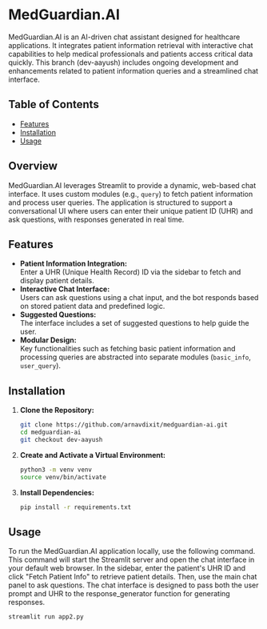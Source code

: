 # MedGuardian.AI

MedGuardian.AI is an AI-driven chat assistant designed for healthcare applications. It integrates patient information retrieval with interactive chat capabilities to help medical professionals and patients access critical data quickly. This branch (dev-aayush) includes ongoing development and enhancements related to patient information queries and a streamlined chat interface.

## Table of Contents

- [Features](#features)
- [Installation](#installation)
- [Usage](#usage)

## Overview

MedGuardian.AI leverages Streamlit to provide a dynamic, web-based chat interface. It uses custom modules (e.g., `query`) to fetch patient information and process user queries. The application is structured to support a conversational UI where users can enter their unique patient ID (UHR) and ask questions, with responses generated in real time.

## Features

- **Patient Information Integration:**  
  Enter a UHR (Unique Health Record) ID via the sidebar to fetch and display patient details.
- **Interactive Chat Interface:**  
  Users can ask questions using a chat input, and the bot responds based on stored patient data and predefined logic.
- **Suggested Questions:**  
  The interface includes a set of suggested questions to help guide the user.
- **Modular Design:**  
  Key functionalities such as fetching basic patient information and processing queries are abstracted into separate modules (`basic_info`, `user_query`).

## Installation

1. **Clone the Repository:**

   ```bash
   git clone https://github.com/arnavdixit/medguardian-ai.git
   cd medguardian-ai
   git checkout dev-aayush

2. **Create and Activate a Virtual Environment:**
   ```bash
   python3 -m venv venv
   source venv/bin/activate

3. **Install Dependencies:**
   ```bash
   pip install -r requirements.txt

## Usage
To run the MedGuardian.AI application locally, use the following command. This command will start the Streamlit server and open the chat interface in your default web browser. In the sidebar, enter the patient's UHR ID and click "Fetch Patient Info" to retrieve patient details. Then, use the main chat panel to ask questions. The chat interface is designed to pass both the user prompt and UHR to the response_generator function for generating responses.

```bash
streamlit run app2.py
